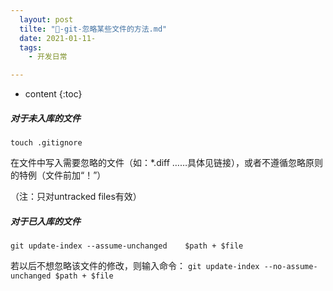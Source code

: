 ```yaml
---
  layout: post
  tilte: "🏴-git-忽略某些文件的方法.md"
  date: 2021-01-11-
  tags: 
    - 开发日常

---
```



* content
{:toc}


##### 对于未入库的文件

`touch .gitignore`

在文件中写入需要忽略的文件（如：*.diff  ……具体见链接），或者不遵循忽略原则的特例（文件前加“！”）

（注：只对untracked files有效）


##### 对于已入库的文件
`git update-index --assume-unchanged    $path + $file`

若以后不想忽略该文件的修改，则输入命令：
`git update-index --no-assume-unchanged $path + $file  `
